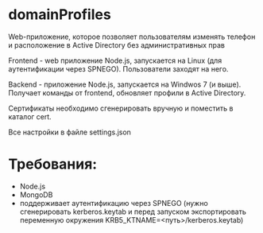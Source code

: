 # domainProfiles
Web-приложение, которое позволяет пользователям изменять телефон и расположение в Active Directory без административных прав

Frontend - web приложение Node.js, запускается на Linux (для аутентификации через SPNEGO). Пользователи заходят на него.

Backend - приложение Node.js, запускается на Windwos 7 (и выше). Получает команды от frontend, обновляет профили в Active Directory.

Сертификаты необходимо сгенерировать вручную и поместить в каталог cert.

Все настройки в файле settings.json

# Требования:
* Node.js
* MongoDB
* поддерживает аутентификацию через SPNEGO (нужно сгенерировать kerberos.keytab и перед запуском экспортировать переменную окружения KRB5_KTNAME=<путь>/kerberos.keytab)

